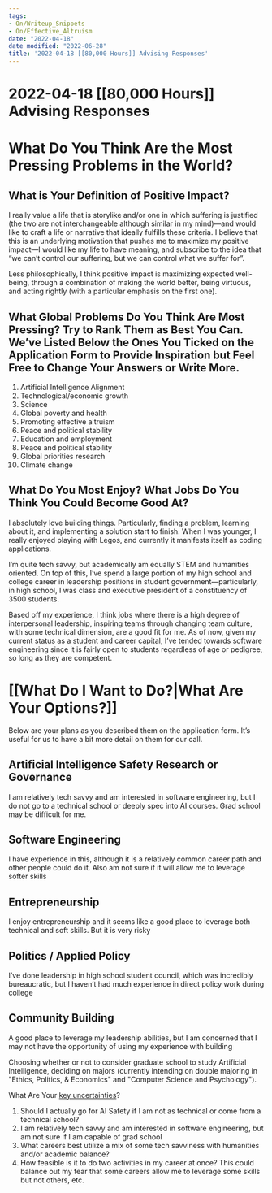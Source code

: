```yaml
---
tags:
- On/Writeup_Snippets
- On/Effective_Altruism
date: "2022-04-18"
date modified: "2022-06-28"
title: '2022-04-18 [[80,000 Hours]] Advising Responses'
---
```


# 2022-04-18 [[80,000 Hours]] Advising Responses

# What Do You Think Are the Most Pressing Problems in the World?

## What is Your Definition of Positive Impact?
I really value a life that is storylike and/or one in which suffering is justified (the two are not interchangeable although similar in my mind)—and would like to craft a life or narrative that ideally fulfills these criteria. I believe that this is an underlying motivation that pushes me to maximize my positive impact—I would like my life to have meaning, and subscribe to the idea that “we can’t control our suffering, but we can control what we suffer for”.

Less philosophically, I think positive impact is maximizing expected well-being, through a combination of making the world better, being virtuous, and acting rightly (with a particular emphasis on the first one).

## What Global Problems Do You Think Are Most Pressing? Try to Rank Them as Best You Can. We’ve Listed Below the Ones You Ticked on the Application Form to Provide Inspiration but Feel Free to Change Your Answers or Write More.
1. Artificial Intelligence Alignment
2. Technological/economic growth
3. Science
4. Global poverty and health
5. Promoting effective altruism
6. Peace and political stability
7. Education and employment
8. Peace and political stability
9. Global priorities research
10. Climate change

## What Do You Most Enjoy? What Jobs Do You Think You Could Become Good At?
I absolutely love building things. Particularly, finding a problem, learning about it, and implementing a solution start to finish. When I was younger, I really enjoyed playing with Legos, and currently it manifests itself as coding applications.

I’m quite tech savvy, but academically am equally STEM and humanities oriented. On top of this, I’ve spend a large portion of my high school and college career in leadership positions in student government—particularly, in high school, I was class and executive president of a constituency of 3500 students.

Based off my experience, I think jobs where there is a high degree of interpersonal leadership, inspiring teams through changing team culture, with some technical dimension, are a good fit for me. As of now, given my current status as a student and career capital, I’ve tended towards software engineering since it is fairly open to students regardless of age or pedigree, so long as they are competent.

# [[What Do I Want to Do?|What Are Your Options?]]
Below are your plans as you described them on the application form. It’s useful for us to have a bit more detail on them for our call.

## Artificial Intelligence Safety Research or Governance
I am relatively tech savvy and am interested in software engineering, but I do not go to a technical school or deeply spec into AI courses. Grad school may be difficult for me.

## Software Engineering
I have experience in this, although it is a relatively common career path and other people could do it. Also am not sure if it will allow me to leverage softer skills

## Entrepreneurship
I enjoy entrepreneurship and it seems like a good place to leverage both technical and soft skills. But it is very risky

## Politics / Applied Policy
I’ve done leadership in high school student council, which was incredibly bureaucratic, but I haven’t had much experience in direct policy work during college

## Community Building
A good place to leverage my leadership abilities, but I am concerned that I may not have the opportunity of using my experience with building

Choosing whether or not to consider graduate school to study Artificial Intelligence, deciding on majors (currently intending on double majoring in "Ethics, Politics, & Economics" and "Computer Science and Psychology").

 What Are Your [key uncertainties](https://80000hours.org/career-decision/article/)?

1. Should I actually go for AI Safety if I am not as technical or come from a technical school?
2. I am relatively tech savvy and am interested in software engineering, but am not sure if I am capable of grad school
3. What careers best utilize a mix of some tech savviness with humanities and/or academic balance?
4. How feasible is it to do two activities in my career at once? This could balance out my fear that some careers allow me to leverage some skills but not others, etc.
